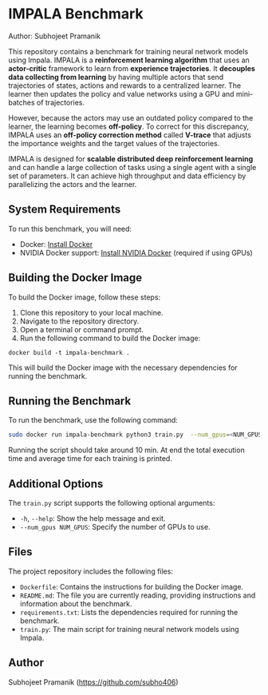 # IMPALA Benchmark
Author: Subhojeet Pramanik

This repository contains a benchmark for training neural network models using Impala. IMPALA is a **reinforcement learning algorithm** that uses an **actor-critic** framework to learn from **experience trajectories**. It **decouples data collecting from learning** by having multiple actors that send trajectories of states, actions and rewards to a centralized learner. The learner then updates the policy and value networks using a GPU and mini-batches of trajectories. 

However, because the actors may use an outdated policy compared to the learner, the learning becomes **off-policy**. To correct for this discrepancy, IMPALA uses an **off-policy correction method** called **V-trace** that adjusts the importance weights and the target values of the trajectories.

IMPALA is designed for **scalable distributed deep reinforcement learning** and can handle a large collection of tasks using a single agent with a single set of parameters. It can achieve high throughput and data efficiency by parallelizing the actors and the learner.

## System Requirements

To run this benchmark, you will need:

- Docker: [Install Docker](https://www.docker.com/get-started)
- NVIDIA Docker support: [Install NVIDIA Docker](https://github.com/NVIDIA/nvidia-docker) (required if using GPUs)

## Building the Docker Image

To build the Docker image, follow these steps:

1. Clone this repository to your local machine.
2. Navigate to the repository directory.
3. Open a terminal or command prompt.
4. Run the following command to build the Docker image:

```
docker build -t impala-benchmark .
```

This will build the Docker image with the necessary dependencies for running the benchmark.

## Running the Benchmark

To run the benchmark, use the following command:

```bash
sudo docker run impala-benchmark python3 train.py  --num_gpus=<NUM_GPUS>
```

Running the script should take around 10 min. At end the total execution time and average time for each training is printed. 


## Additional Options

The `train.py` script supports the following optional arguments:

- `-h`, `--help`: Show the help message and exit.
- `--num_gpus NUM_GPUS`: Specify the number of GPUs to use.


## Files

The project repository includes the following files:

- `Dockerfile`: Contains the instructions for building the Docker image.
- `README.md`: The file you are currently reading, providing instructions and information about the benchmark.
- `requirements.txt`: Lists the dependencies required for running the benchmark.
- `train.py`: The main script for training neural network models using Impala.

## Author
Subhojeet Pramanik (https://github.com/subho406)
